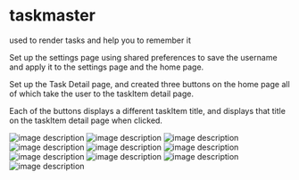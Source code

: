 # taskmaster
used to render tasks and help you to remember it



Set up the settings page using shared preferences to save the username and apply it to the settings page and the home page.


Set up the Task Detail page, and created three buttons on the home page all of which take the user to the taskItem detail page.


Each of the buttons displays a different taskItem title, and displays that title on the taskItem detail page when clicked.

![image description](screenshots/1.png)
![image description](screenshots/2.png)
![image description](screenshots/3.png)
![image description](screenshots/4.png)
![image description](screenshots/5.png)
![image description](screenshots/6.png)
![image description](screenshots/7.png)
![image description](screenshots/8.png)
![image description](screenshots/9.png)
![image description](screenshots/10.png)